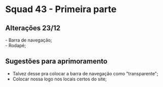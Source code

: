 <h1> Squad 43 - Primeira parte </h1>

<!-- Arquivo criado em 22/12/2021 -->

<!-- Alterações do dia 23/12/2021 -->
<h2> Alterações 23/12 </h2>
- Barra de navegação; <br>
- Rodapé;

<!-- Sugestões de aprimoramento -->

<h2> Sugestões para aprimoramento</h2>

- Talvez desse pra colocar a barra de navegação como "transparente";
- Colocar nossa logo nos locais certos do site;

